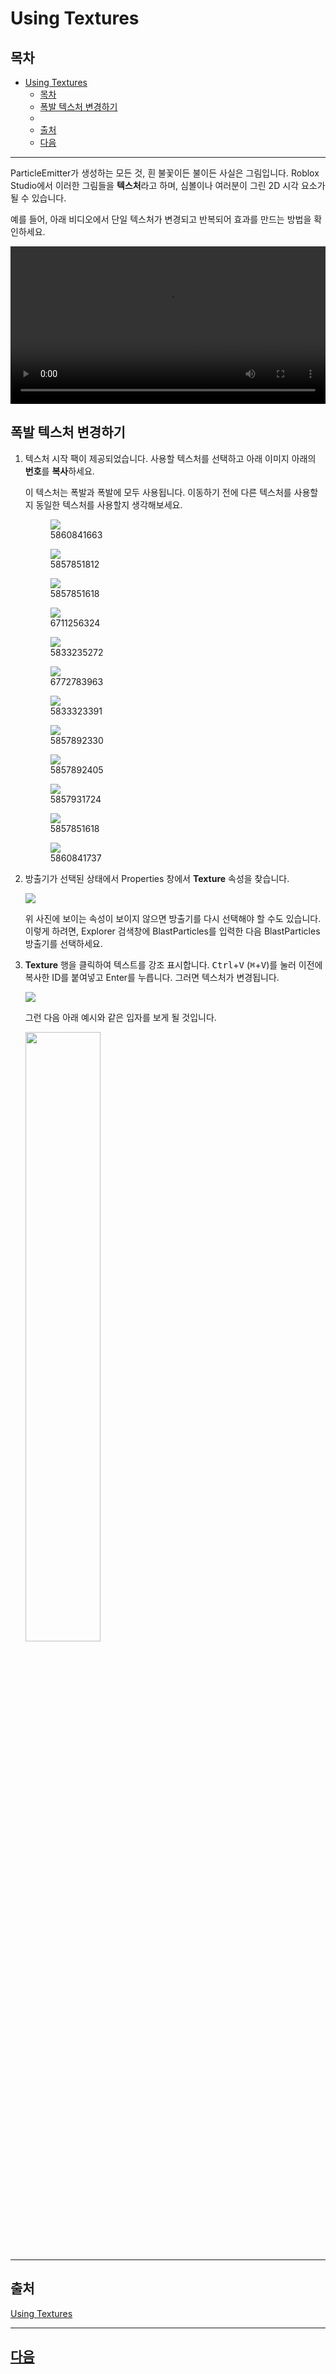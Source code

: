 # Using Textures

## 목차
- [Using Textures](#using-textures)
  - [목차](#목차)
  - [폭발 텍스처 변경하기](#폭발-텍스처-변경하기)
  - [](#)
  - [출처](#출처)
  - [다음](#다음)

---
ParticleEmitter가 생성하는 모든 것, 흰 불꽃이든 불이든 사실은 그림입니다. Roblox Studio에서 이러한 그림들을 **텍스처**라고 하며, 심볼이나 여러분이 그린 2D 시각 요소가 될 수 있습니다.

예를 들어, 아래 비디오에서 단일 텍스처가 변경되고 반복되어 효과를 만드는 방법을 확인하세요.

<video controls src="../img/01_08_Using_Textures/particle-texture-example.mp4" width="100%"></video>

## 폭발 텍스처 변경하기

1. 텍스처 시작 팩이 제공되었습니다. 사용할 텍스처를 선택하고 아래 이미지 아래의 **번호**를 **복사**하세요.

   <Alert severity="info">
   이 텍스처는 폭발과 폭발에 모두 사용됩니다. 이동하기 전에 다른 텍스처를 사용할지 동일한 텍스처를 사용할지 생각해보세요.
   </Alert>

   <GridContainer numColumns="3">
     <figure>
       <img src="../img/01_08_Using_Textures/star-1.png" />
       <figcaption>5860841663</figcaption>
     </figure>
     <figure>
       <img src="../img/01_08_Using_Textures/swirl.png" />
       <figcaption>5857851812</figcaption>
     </figure>
     <figure>
       <img src="../img/01_08_Using_Textures/heart.png" />
       <figcaption>5857851618</figcaption>
     </figure>
     <figure>
       <img src="../img/01_08_Using_Textures/circle.png" />
       <figcaption>6711256324</figcaption>
     </figure>
     <figure>
       <img src="../img/01_08_Using_Textures/smoke.png" />
       <figcaption>5833235272</figcaption>
     </figure>
     <figure>
       <img src="../img/01_08_Using_Textures/star-2.png" />
       <figcaption>6772783963</figcaption>
     </figure>
     <figure>
       <img src="../img/01_08_Using_Textures/spark.png" />
       <figcaption>5833323391</figcaption>
     </figure>
     <figure>
       <img src="../img/01_08_Using_Textures/circle-2.png" />
       <figcaption>5857892330</figcaption>
     </figure>
     <figure>
       <img src="../img/01_08_Using_Textures/scratch.png" />
       <figcaption>5857892405</figcaption>
     </figure>
     <figure>
       <img src="../img/01_08_Using_Textures/trace.png" />
       <figcaption>5857931724</figcaption>
     </figure>
     <figure>
       <img src="../img/01_08_Using_Textures/triangle.png" />
       <figcaption>5857851618</figcaption>
     </figure>
     <figure>
       <img src="../img/01_08_Using_Textures/star-3.png" />
       <figcaption>5860841737</figcaption>
     </figure>
   </GridContainer>

2. 방출기가 선택된 상태에서 Properties 창에서 **Texture** 속성을 찾습니다.

   <img src="../img/01_08_Using_Textures/show-texture-property.png" />

   <Alert severity="warning">

   위 사진에 보이는 속성이 보이지 않으면 방출기를 다시 선택해야 할 수도 있습니다. 이렇게 하려면, Explorer 검색창에 BlastParticles를 입력한 다음 BlastParticles 방출기를 선택하세요.

   </Alert>

3. **Texture** 행을 클릭하여 텍스트를 강조 표시합니다. <kbd>Ctrl</kbd>+<kbd>V</kbd> (<kbd>⌘</kbd>+<kbd>V</kbd>)를 눌러 이전에 복사한 ID를 붙여넣고 Enter를 누릅니다. 그러면 텍스처가 변경됩니다.

   <img src="../img/01_08_Using_Textures/paste-texture.png" />

   그런 다음 아래 예시와 같은 입자를 보게 될 것입니다.

   <img src="../img/01_08_Using_Textures/texture-changed.jpeg" width="50%" />
---
## 출처
[Using Textures](https://create.roblox.com/docs/ko-kr/education/build-it-play-it-mansion-of-wonder/using-textures)

---
## [다음](./01_09)
